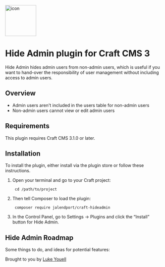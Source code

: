 <img src="src/icon.svg" alt="icon" width="100" height="100">

# Hide Admin plugin for Craft CMS 3

Hide Admin hides admin users from non-admin users, which is useful if you want to hand-over the responsibility of user management without including access to admin users.

## Overview

- Admin users aren't included in the users table for non-admin users
- Non-admin users cannot view or edit admin users

## Requirements

This plugin requires Craft CMS 3.1.0 or later.

## Installation

To install the plugin, either install via the plugin store or follow these instructions.

1. Open your terminal and go to your Craft project:

        cd /path/to/project

2. Then tell Composer to load the plugin:

        composer require jalendport/craft-hideadmin

3. In the Control Panel, go to Settings → Plugins and click the “Install” button for Hide Admin.

## Hide Admin Roadmap

Some things to do, and ideas for potential features:

Brought to you by [Luke Youell](https://github.com/lukeyouell)

